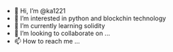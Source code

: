 - 👋 Hi, I’m @ka1221
- 👀 I’m interested in python and blockchin technology
- 🌱 I’m currently learning solidity
- 💞️ I’m looking to collaborate on ...
- 📫 How to reach me ...

<!---
ka1221/ka1221 is a ✨ special ✨ repository because its `README.md` (this file) appears on your GitHub profile.
You can click the Preview link to take a look at your changes.
--->
